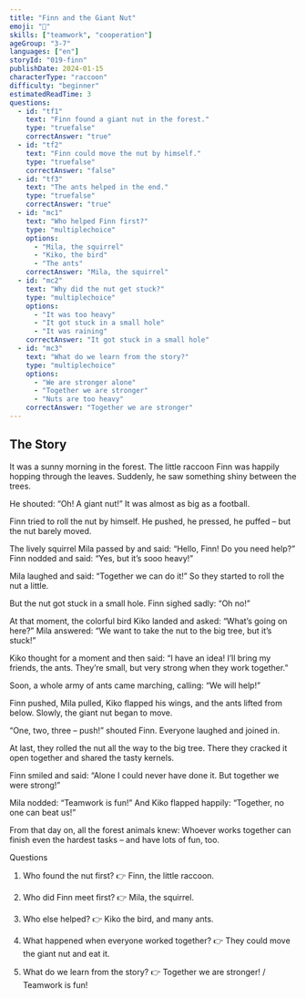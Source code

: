 ```yaml
---
title: "Finn and the Giant Nut"
emoji: "🌰"
skills: ["teamwork", "cooperation"]
ageGroup: "3-7"
languages: ["en"]
storyId: "019-finn"
publishDate: 2024-01-15
characterType: "raccoon"
difficulty: "beginner"
estimatedReadTime: 3
questions:
  - id: "tf1"
    text: "Finn found a giant nut in the forest."
    type: "truefalse"
    correctAnswer: "true"
  - id: "tf2"
    text: "Finn could move the nut by himself."
    type: "truefalse"
    correctAnswer: "false"
  - id: "tf3"
    text: "The ants helped in the end."
    type: "truefalse"
    correctAnswer: "true"
  - id: "mc1"
    text: "Who helped Finn first?"
    type: "multiplechoice"
    options:
      - "Mila, the squirrel"
      - "Kiko, the bird"
      - "The ants"
    correctAnswer: "Mila, the squirrel"
  - id: "mc2"
    text: "Why did the nut get stuck?"
    type: "multiplechoice"
    options:
      - "It was too heavy"
      - "It got stuck in a small hole"
      - "It was raining"
    correctAnswer: "It got stuck in a small hole"
  - id: "mc3"
    text: "What do we learn from the story?"
    type: "multiplechoice"
    options:
      - "We are stronger alone"
      - "Together we are stronger"
      - "Nuts are too heavy"
    correctAnswer: "Together we are stronger"
---
```


## The Story


It was a sunny morning in the forest. The little raccoon Finn was happily hopping through the leaves. Suddenly, he saw something shiny between the trees.

He shouted: “Oh! A giant nut!” It was almost as big as a football.

Finn tried to roll the nut by himself. He pushed, he pressed, he puffed – but the nut barely moved.

The lively squirrel Mila passed by and said:
“Hello, Finn! Do you need help?”
Finn nodded and said: “Yes, but it’s sooo heavy!”

Mila laughed and said: “Together we can do it!” So they started to roll the nut a little.

But the nut got stuck in a small hole.
Finn sighed sadly: “Oh no!”

At that moment, the colorful bird Kiko landed and asked:
“What’s going on here?”
Mila answered: “We want to take the nut to the big tree, but it’s stuck!”

Kiko thought for a moment and then said: “I have an idea! I’ll bring my friends, the ants. They’re small, but very strong when they work together.”

Soon, a whole army of ants came marching, calling: “We will help!”

Finn pushed, Mila pulled, Kiko flapped his wings, and the ants lifted from below. Slowly, the giant nut began to move.

“One, two, three – push!” shouted Finn. Everyone laughed and joined in.

At last, they rolled the nut all the way to the big tree. There they cracked it open together and shared the tasty kernels.

Finn smiled and said: “Alone I could never have done it. But together we were strong!”

Mila nodded: “Teamwork is fun!”
And Kiko flapped happily: “Together, no one can beat us!”

From that day on, all the forest animals knew:
Whoever works together can finish even the hardest tasks – and have lots of fun, too.

Questions 
1. Who found the nut first?
👉 Finn, the little raccoon.

2. Who did Finn meet first?
👉 Mila, the squirrel.

3. Who else helped?
👉 Kiko the bird, and many ants.

4. What happened when everyone worked together?
👉 They could move the giant nut and eat it.

5. What do we learn from the story?
👉 Together we are stronger! / Teamwork is fun!